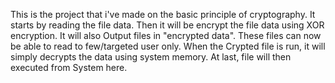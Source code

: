 This is the project that i've made on the basic principle of cryptography.
It starts by reading the file data.
Then it will be encrypt the file data using XOR encryption.
It will also Output files in "encrypted data". These files can now be able to read to few/targeted user only.
When the Crypted file is run, it will simply decrypts the data using system memory.
At last, file will then executed from System here.
